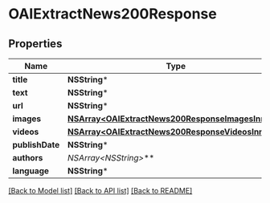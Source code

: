# OAIExtractNews200Response

## Properties
Name | Type | Description | Notes
------------ | ------------- | ------------- | -------------
**title** | **NSString*** |  | [optional] 
**text** | **NSString*** |  | [optional] 
**url** | **NSString*** |  | [optional] 
**images** | [**NSArray&lt;OAIExtractNews200ResponseImagesInner&gt;***](OAIExtractNews200ResponseImagesInner.md) |  | [optional] 
**videos** | [**NSArray&lt;OAIExtractNews200ResponseVideosInner&gt;***](OAIExtractNews200ResponseVideosInner.md) |  | [optional] 
**publishDate** | **NSString*** |  | [optional] 
**authors** | **NSArray&lt;NSString*&gt;*** |  | [optional] 
**language** | **NSString*** |  | [optional] 

[[Back to Model list]](../README.md#documentation-for-models) [[Back to API list]](../README.md#documentation-for-api-endpoints) [[Back to README]](../README.md)


